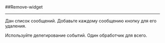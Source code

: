 ##Remove-widget

----------

Дан список сообщений. Добавьте каждому сообщению кнопку для его удаления.

Используйте делегирование событий. Один обработчик для всего.
